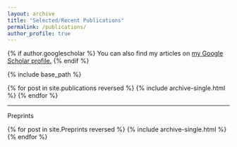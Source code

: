 ```yaml
---
layout: archive
title: "Selected/Recent Publications"
permalink: /publications/
author_profile: true
---
```


{% if author.googlescholar %}
  You can also find my articles on <u><a href="{{author.googlescholar}}">my Google Scholar profile</a>.</u>
{% endif %}

{% include base_path %}

{% for post in site.publications reversed %}
  {% include archive-single.html %}
{% endfor %}

---
Preprints

{% for post in site.Preprints reversed %}
  {% include archive-single.html %}
{% endfor %}
